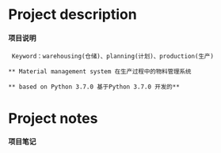 # Project description
#### 项目说明

     Keyword：warehousing(仓储)、planning(计划)、production(生产)
     
    ** Material management system 在生产过程中的物料管理系统
       
    ** based on Python 3.7.0 基于Python 3.7.0 开发的**

# Project notes 
#### 项目笔记




